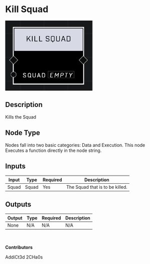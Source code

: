 # Kill Squad
![](../../../.gitbook/assets/kill-squad.png)
## Description
Kills the Squad

## Node Type
Nodes fall into two basic categories: Data and Execution. This node Executes a function directly in the node string.

## Inputs
| Input            | Type             | Required | Description												    |
|------------------|------------------|----------|--------------------------------------------------------------|
| Squad | Squad | Yes | The Squad that is to be killed. |

## Outputs
| Output            | Type             | Required | Description												    |
|------------------|------------------|----------|--------------------------------------------------------------|
| None | N/A | N/A | N/A |												     |

\
\
**Contributors**

AddiCt3d 2CHa0s